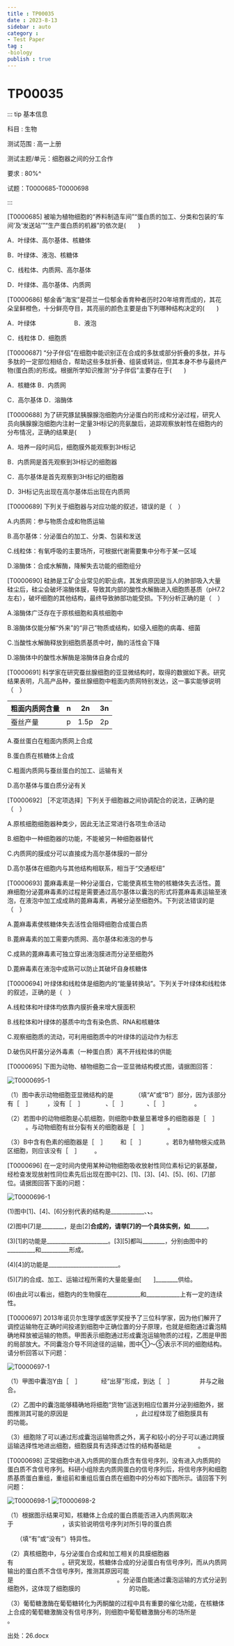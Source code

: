 ```yaml
---
title : TP00035
date : 2023-8-13
sidebar : auto
category : 
- Test Paper
tag : 
-biology
publish : true
---
```

# TP00035

::: tip 基本信息

科目 : 生物

测试范围 : 高一上册

测试主题/单元：细胞器之间的分工合作

要求 : 80%^

试题：T0000685-T0000698

::: 

[T0000685] 被喻为植物细胞的“养料制造车间”“蛋白质的加工、分类和包装的‘车间’及‘发送站’”“生产蛋白质的机器”的依次是(　　)

A．叶绿体、高尔基体、核糖体

B．叶绿体、液泡、核糖体

C．线粒体、内质网、高尔基体

D．叶绿体、高尔基体、内质网

[T0000686] 郁金香“海宝”是荷兰一位郁金香育种者历时20年培育而成的，其花朵呈鲜橙色，十分鲜亮夺目，其亮丽的颜色主要是由下列哪种结构决定的(　　)

A．叶绿体　　　　　　	B．液泡

C．线粒体 		D．细胞质

[T0000687] “分子伴侣”在细胞中能识别正在合成的多肽或部分折叠的多肽，并与多肽的一定部位相结合，帮助这些多肽折叠、组装或转运，但其本身不参与最终产物(蛋白质)的形成。根据所学知识推测“分子伴侣”主要存在于(　　)

A．核糖体 		B．内质网

C．高尔基体 		D．溶酶体

[T0000688] 为了研究豚鼠胰腺腺泡细胞内分泌蛋白的形成和分泌过程，研究人员向胰腺腺泡细胞内注射一定量3H标记的亮氨酸后，追踪观察放射性在细胞内的分布情况，正确的结果是(　　)

A．培养一段时间后，细胞膜外能观察到3H标记

B．内质网是首先观察到3H标记的细胞器

C．高尔基体是首先观察到3H标记的细胞器

D．3H标记先出现在高尔基体后出现在内质网

[T0000689] 下列关于细胞器与对应功能的叙述，错误的是（　）

A.内质网：参与物质合成和物质运输

B.高尔基体：分泌蛋白的加工、分类、包装和发送

C.线粒体：有氧呼吸的主要场所，可根据代谢需要集中分布于某一区域

D.溶酶体：合成水解酶，降解失去功能的细胞组分

[T0000690] 硅肺是工矿企业常见的职业病，其发病原因是当人的肺部吸入大量硅尘后，硅尘会破坏溶酶体膜，导致其内部的酸性水解酶进入细胞质基质（pH7.2左右），破坏细胞的其他结构，最终导致肺部功能受损。下列分析正确的是（　）

A.溶酶体广泛存在于原核细胞和真核细胞中

B.溶酶体仅能分解“外来”的“非己”物质或结构，如侵入细胞的病毒、细菌

C.当酸性水解酶释放到细胞质基质中时，酶的活性会下降

D.溶酶体中的酸性水解酶是溶酶体自身合成的

[T0000691] 科学家在研究蚕丝腺细胞的亚显微结构时，取得的数据如下表。研究结果表明，凡高产品种，蚕丝腺细胞中粗面内质网特别发达，这一事实能够说明（　）

| 粗面内质网含量 | n    | 2n   | 3n   |
| -------------- | ---- | ---- | ---- |
| 蚕丝产量       | p    | 1.5p | 2p   |

A.蚕丝蛋白在粗面内质网上合成

B.蛋白质在核糖体上合成

C.粗面内质网与蚕丝蛋白的加工、运输有关

D.高尔基体与蛋白质分泌有关

[T0000692] ［不定项选择］下列关于细胞器之间协调配合的说法，正确的是（　）

A.原核细胞细胞器种类少，因此无法正常进行各项生命活动

B.细胞中一种细胞器的功能，不能被另一种细胞器替代

C.内质网的膜成分可以直接成为高尔基体膜的一部分

D.高尔基体在细胞内与其他结构相联系，相当于“交通枢纽”

[T0000693] 蓖麻毒素是一种分泌蛋白，它能使真核生物的核糖体失去活性。蓖麻细胞分泌蓖麻毒素的过程是需要通过高尔基体以囊泡的形式将蓖麻毒素运输至液泡，在液泡中加工成成熟的蓖麻毒素，再被分泌至细胞外。下列说法错误的是（　）

A.蓖麻毒素使核糖体失去活性会阻碍细胞合成蛋白质

B.蓖麻毒素的加工需要内质网、高尔基体和液泡的参与

C.成熟的蓖麻毒素可独立穿出液泡膜进而分泌至细胞外

D.蓖麻毒素在液泡中成熟可以防止其破坏自身核糖体

[T0000694] 叶绿体和线粒体是细胞内的“能量转换站”。下列关于叶绿体和线粒体的叙述，正确的是（　）

A.线粒体和叶绿体均依靠内膜折叠来增大膜面积

B.线粒体和叶绿体的基质中均含有染色质、RNA和核糖体

C.观察细胞质的流动，可利用细胞质中的叶绿体的运动作为标志

D.破伤风杆菌分泌外毒素（一种蛋白质）离不开线粒体的供能

[T0000695] 下图为动物、植物细胞二合一亚显微结构模式图，请据图回答：

![T0000695-1](./img/T0000695-1.png)

（1）图中表示动物细胞亚显微结构的是　　　　（填“A”或“B”）部分，因为该部分有［　］ 　  　，没有［　］ 　 　　、［　］ 　　　、［　］ 　　　　。

（2）若图中的动物细胞是心肌细胞，则细胞中数量显著增多的细胞器是［　］ 　　　。与动物细胞有丝分裂有关的细胞器是［　］ 　　　。

（3）B中含有色素的细胞器是［　］ 　　和［　］ 　	　　。若B为植物根尖成熟区细胞，则应该没有［　］ 	　　。

[T0000696] 在一定时间内使用某种动物细胞吸收放射性同位素标记的氨基酸，经检查发现放射性同位素先后出现在图中[2]、[1]、[3]、[4]、[5]、[6]、[7]部位。请据图回答下面的问题：

![T0000696-1](./img/T0000696-1.png)

(1)图中[1]、[4]、[6]分别代表的结构是____________、____________、____________。

(2)图中[7]是________，是由[2]________合成的，请举[7]的一个具体实例，如______________。

(3)[1]的功能是______________________。[3][5]都叫________，分别由图中的__________和__________形成。

(4)[4]的功能是_________________________。

(5)[7]的合成、加工、运输过程所需的大量能量由[　　]________供给。

(6)由此可以看出，细胞内的生物膜在____________和____________上有一定的连续性。

[T0000697] 2013年诺贝尔生理学或医学奖授予了三位科学家，因为他们解开了调控运输物在正确时间投递到细胞中正确位置的分子原理，也就是细胞通过囊泡精确地释放被运输的物质。甲图表示细胞通过形成囊泡运输物质的过程，乙图是甲图的局部放大。不同囊泡介导不同途径的运输，图中①～⑤表示不同的细胞结构。请分析回答以下问题：

![T0000697-1](./img/T0000697-1.png)

（1）甲图中囊泡Y由［　］ 　　　经“出芽”形成，到达［　］ 　　　　并与之融合。

（2）乙图中的囊泡能够精确地将细胞“货物”运送到相应位置并分泌到细胞外，据图推测其可能的原因是　　　　　　　　　　　，此过程体现了细胞膜具有　　　　　　的功能。

（3）细胞除了可以通过形成囊泡运输物质之外，离子和较小的分子可以通过跨膜运输选择性地进出细胞，细胞膜具有选择透过性的结构基础是　　　	　。

[T0000698] 正常细胞中进入内质网的蛋白质含有信号序列，没有进入内质网的蛋白质不含信号序列。科研小组除去内质网蛋白的信号序列后，将信号序列和细胞质基质蛋白重组，重组前和重组后蛋白质在细胞中的分布如下图所示。请回答下列问题：

![T0000698-1](./img/T0000698-1.png)    ![T0000698-2](./img/T0000698-2.png)

（1）根据图示结果可知，核糖体上合成的蛋白质能否进入内质网取决于　　　　　　　　，该实验说明信号序列对所引导的蛋白质　　

　　（填“有”或“没有”）特异性。

（2）真核细胞中，与分泌蛋白合成和加工相关的具膜细胞器有　　　　　　　　。研究发现，核糖体合成的分泌蛋白有信号序列，而从内质网输出的蛋白质不含信号序列，推测其原因可能是　　　　　　　　　　　　　　　　　。分泌蛋白能通过囊泡运输的方式分泌到细胞外，这体现了细胞膜的　　　　　　　　的功能。

（3）葡萄糖激酶在葡萄糖转化为丙酮酸的过程中具有重要的催化功能，在核糖体上合成的葡萄糖激酶没有信号序列，则细胞中葡萄糖激酶分布的场所是　　　　　　	　　。







出处：26.docx